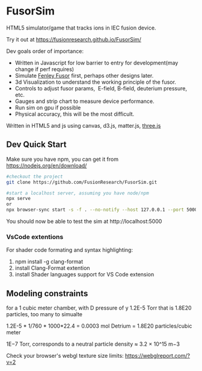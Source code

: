 # FusorSim
HTML5 simulator/game that tracks ions in IEC fusion device.

Try it out at https://fusionresearch.github.io/FusorSim/


Dev goals order of importance:
* Written in Javascript for low barrier to entry for development(may change if perf requires)
* Simulate [Fenley Fusor](http://www.ddprofusion.com/) first, perhaps other designs later.
* 3d Visualization to understand the working principle of the fusor.
* Controls to adjust fusor params,  E-field, B-field, deuterium pressure, etc.
* Gauges and strip chart to measure device performance.
* Run sim on gpu if possible
* Physical accuracy, this will be the most difficult. 


Written in HTML5 and js using canvas, d3.js, matter.js, [three.js](https://threejs.org/)


## Dev Quick Start
Make sure you have npm, you can get it from https://nodejs.org/en/download/
 
``` bash
#checkout the project
git clone https://github.com/FusionResearch/FusorSim.git  

#start a localhost server, assuming you have node/npm
npx serve
or
npx browser-sync start -s -f . --no-notify --host 127.0.0.1 --port 5000
```

You should now be able to test the sim at  http://localhost:5000

### VsCode extentions

For shader code formating and syntax highlighting:
1. npm install -g clang-format
2. install Clang-Format extention
3. install Shader languages support for VS Code extension
 


## Modeling constraints
for a 1 cubic meter chamber,  with D pressure of y 1.2E-5 Torr that is 1.8E20 particles, too many to simualte

1.2E-5 * 1/760 * 1000*22.4 = 0.0003 mol Detrium = 1.8E20 particles/cubic meter

1E−7 Torr, corresponds to a neutral particle density ≈ 3.2 × 10^15 m−3  

Check your browser's webgl texture size limits: https://webglreport.com/?v=2

